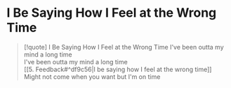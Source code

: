 # I Be Saying How I Feel at the Wrong Time

> [!quote] I Be Saying How I Feel at the Wrong Time
I've been outta my mind a long time  
I've been outta my mind a long time  
[[5. Feedback#^df9c56|I be saying how I feel at the wrong time]]  
Might not come when you want but I'm on time
